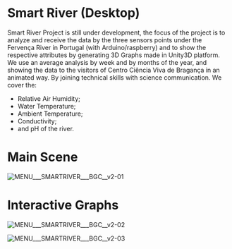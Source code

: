 # Smart River (Desktop)

Smart River Project is still under development, the focus of the project is to analyze and receive the data by the three sensors points under the Fervença River in Portugal (with Arduino/raspberry) and to show the respective attributes by generating 3D Graphs made in Unity3D platform. We use an average analysis by week and by months of the year, and showing the data to the visitors of Centro Ciência Viva de Bragança in an animated way. By joining technical skills with science communication. We cover the:
- Relative Air Humidity; 
- Water Temperature; 
- Ambient Temperature; 
- Conductivity; 
- and pH of the river.

# Main Scene
![MENU___SMARTRIVER___BGC__v2-01](https://user-images.githubusercontent.com/21102697/93584480-44f04480-f99d-11ea-81e1-7312a2e4626e.jpg)

# Interactive Graphs
![MENU___SMARTRIVER___BGC__v2-02](https://user-images.githubusercontent.com/21102697/93584472-41f55400-f99d-11ea-812d-3f0ed58ebaad.jpg)

![MENU___SMARTRIVER___BGC__v2-03](https://user-images.githubusercontent.com/21102697/93584476-43268100-f99d-11ea-8bcc-466b6b93b1b0.jpg)

